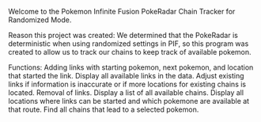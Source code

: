 Welcome to the Pokemon Infinite Fusion PokeRadar Chain Tracker for Randomized Mode.

Reason this project was created:
We determined that the PokeRadar is deterministic when using randomized settings in PIF, so this program was created to allow us to track our chains to keep track of available pokemon.

Functions:
Adding links with starting pokemon, next pokemon, and location that started the link.
Display all available links in the data.
Adjust existing links if information is inaccurate or if more locations for existing chains is located.
Removal of links.
Display a list of all available chains.
Display all locations where links can be started and which pokemone are available at that route.
Find all chains that lead to a selected pokemon.
